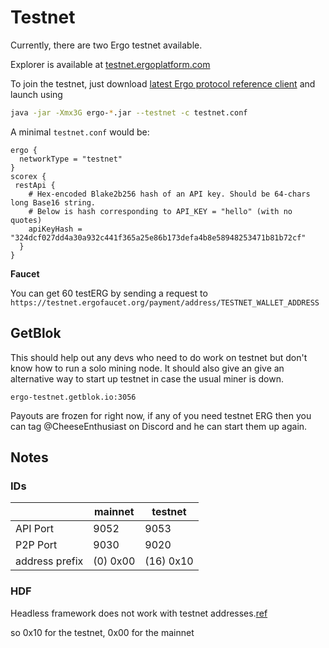 # Testnet

Currently, there are two Ergo testnet available. 

Explorer is available at [testnet.ergoplatform.com](https://testnet.ergoplatform.com/)

To join the testnet, just download [latest Ergo protocol reference client](https://github.com/ergoplatform/ergo/releases) and launch using

```bash
java -jar -Xmx3G ergo-*.jar --testnet -c testnet.conf
```

A minimal `testnet.conf` would be:

```
ergo {
  networkType = "testnet"
}
scorex {
 restApi {
    # Hex-encoded Blake2b256 hash of an API key. Should be 64-chars long Base16 string.
    # Below is hash corresponding to API_KEY = "hello" (with no quotes)
    apiKeyHash = "324dcf027dd4a30a932c441f365a25e86b173defa4b8e58948253471b81b72cf"
  }
}
```

**Faucet**

You can  get 60 testERG by sending a request to `https://testnet.ergofaucet.org/payment/address/TESTNET_WALLET_ADDRESS` 


## GetBlok 

This should help out any devs who need to do work on testnet but don't know how to run a solo mining node. It should also give an give an alternative way to start up testnet in case the usual miner is down. 

```
ergo-testnet.getblok.io:3056
```

Payouts are frozen for right now, if any of you need testnet ERG then you can tag @CheeseEnthusiast on Discord and he can start them up again.


## Notes

### IDs

|                | mainnet  | testnet   |
|----------------|----------|-----------|
| API Port       | 9052     | 9053      | 
| P2P Port       | 9030     | 9020      |
| address prefix | (0) 0x00 | (16) 0x10 |
 
### HDF

Headless framework does not work with testnet addresses.[ref](https://github.com/ergoplatform/ergo-headless-dapp-framework/blob/main/src/encoding.rs#L104)

so 0x10 for the testnet, 0x00 for the mainnet

